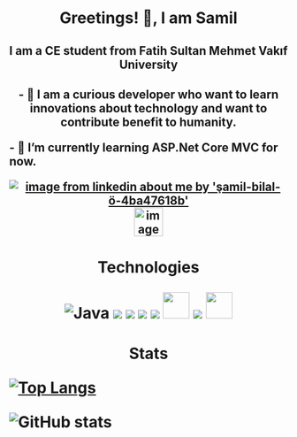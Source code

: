 <h1 align = "center">  Greetings! 👋, I am Samil</h1>
<h2 align = "center">I am a CE student from Fatih Sultan Mehmet Vakıf University<h2>
 
 <div align = "center">   
  <p>- 👀 I am a curious developer who want to learn innovations about technology and want to contribute benefit to humanity.</p>
 </div>
 <div align = "left">
  <p>- 🌱 I’m currently learning ASP.Net Core MVC for now.</p>
 </div>
 
 <div align = "center">
    <a href="https://www.linkedin.com/in/%C5%9Famil-bilal-%C3%B6zaydin-4ba47618b/" target = "blank"><img src="https://img.icons8.com/fluency/48/000000/linkedin.png" alt = "image from linkedin about me by 'şamil-bilal-ö-4ba47618b'"></a>
    <a href="https://www.instagram.com/prtznssml/" target = "blank"><img src="https://img.icons8.com/cute-clipart/64/000000/instagram-new.png" width = 52 alt = "image from linkedin about me by 'şamil-bilal-ö-4ba47618b'"></a>  
 </div>

 <h1 align = "center" >
  <div align = "center">
    <p>Technologies</p>
    <img src="https://img.icons8.com/color/48/000000/java-coffee-cup-logo--v1.png" alt="Java"/>
    <img src="https://img.icons8.com/color/48/000000/c-programming.png"/>
   <img src="https://img.icons8.com/color/48/000000/python--v1.png"/>
   <img src="https://img.icons8.com/color/48/000000/html-5--v1.png"/>
    <img src="https://img.icons8.com/color/48/000000/css3.png"/>
   <img src="https://img.icons8.com/color/452/javascript--v1.png" style="width:48px"/>
   <img src="https://img.icons8.com/color/48/null/c-sharp-logo.png"/>
   <img src="https://upload.wikimedia.org/wikipedia/commons/7/7d/Microsoft_.NET_logo.svg" style = "width:48px"/>
 </div>

 </h1>

<h1 align = "center" >Stats
  <span align = "left">  
                    
[![Top Langs](https://github-readme-stats.vercel.app/api/top-langs/?username=samilozaydin)](https://github.com/anuraghazra/github-readme-stats)
 </span>
 <span align = "right">  
                    
![GitHub stats](https://github-readme-stats.vercel.app/api?username=samilozaydin&show_icons=true)  
 </span></h1>
             



<!---
smlozaydin/smlozaydin is a ✨ special ✨ repository because its `README.md` (this file) appears on your GitHub profile.
You can click the Preview link to take a look at your changes.
--->
